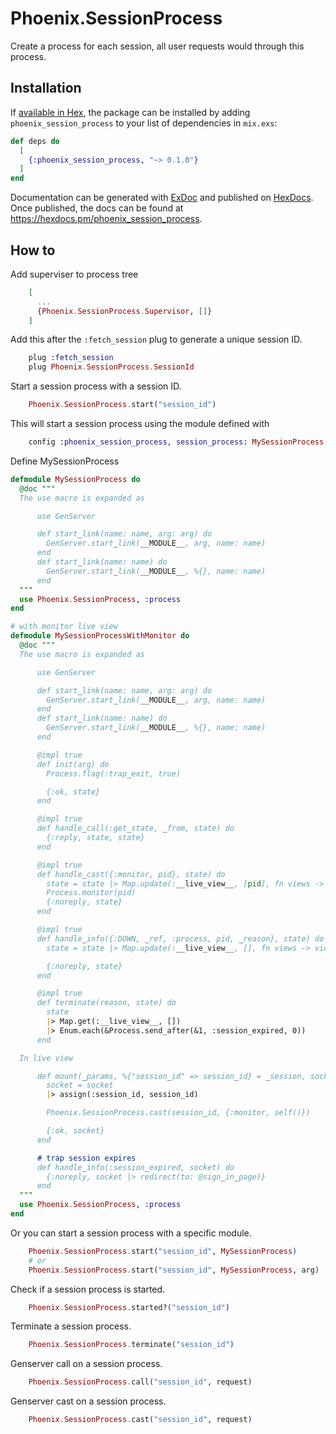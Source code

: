 # Phoenix.SessionProcess

Create a process for each session, all user requests would through this process.

## Installation

If [available in Hex](https://hex.pm/docs/publish), the package can be installed
by adding `phoenix_session_process` to your list of dependencies in `mix.exs`:

```elixir
def deps do
  [
    {:phoenix_session_process, "~> 0.1.0"}
  ]
end
```

Documentation can be generated with [ExDoc](https://github.com/elixir-lang/ex_doc)
and published on [HexDocs](https://hexdocs.pm). Once published, the docs can
be found at <https://hexdocs.pm/phoenix_session_process>.


## How to

Add superviser to process tree

```elixir
    [
      ...
      {Phoenix.SessionProcess.Supervisor, []}
    ]
```

Add this after the `:fetch_session` plug to generate a unique session ID.

```elixir
    plug :fetch_session
    plug Phoenix.SessionProcess.SessionId
```

Start a session process with a session ID.

```elixir
    Phoenix.SessionProcess.start("session_id")
```

This will start a session process using the module defined with

```elixir
    config :phoenix_session_process, session_process: MySessionProcess
```

Define MySessionProcess

```elixir
defmodule MySessionProcess do
  @doc """
  The use macro is expanded as

      use GenServer

      def start_link(name: name, arg: arg) do
        GenServer.start_link(__MODULE__, arg, name: name)
      end
      def start_link(name: name) do
        GenServer.start_link(__MODULE__, %{}, name: name)
      end
  """
  use Phoenix.SessionProcess, :process
end

# with monitor live view
defmodule MySessionProcessWithMonitor do
  @doc """
  The use macro is expanded as

      use GenServer

      def start_link(name: name, arg: arg) do
        GenServer.start_link(__MODULE__, arg, name: name)
      end
      def start_link(name: name) do
        GenServer.start_link(__MODULE__, %{}, name: name)
      end

      @impl true
      def init(arg) do
        Process.flag(:trap_exit, true)

        {:ok, state}
      end

      @impl true
      def handle_call(:get_state, _from, state) do
        {:reply, state, state}
      end

      @impl true
      def handle_cast({:monitor, pid}, state) do
        state = state |> Map.update(:__live_view__, [pid], fn views -> [pid | views] end)
        Process.monitor(pid)
        {:noreply, state}
      end

      @impl true
      def handle_info({:DOWN, _ref, :process, pid, _reason}, state) do
        state = state |> Map.update(:__live_view__, [], fn views -> views |> Enum.filter(&(&1 != pid)) end)

        {:noreply, state}
      end

      @impl true
      def terminate(reason, state) do
        state
        |> Map.get(:__live_view__, [])
        |> Enum.each(&Process.send_after(&1, :session_expired, 0))
      end

  In live view

      def mount(_params, %{"session_id" => session_id} = _session, socket) do
        socket = socket
        |> assign(:session_id, session_id)

        Phoenix.SessionProcess.cast(session_id, {:monitor, self()})

        {:ok, socket}
      end

      # trap session expires
      def handle_info(:session_expired, socket) do
        {:noreply, socket |> redirect(to: @sign_in_page)}
      end
  """
  use Phoenix.SessionProcess, :process
end
```

Or you can start a session process with a specific module.

```elixir
    Phoenix.SessionProcess.start("session_id", MySessionProcess)
    # or
    Phoenix.SessionProcess.start("session_id", MySessionProcess, arg)
```

Check if a session process is started.

```elixir
    Phoenix.SessionProcess.started?("session_id")
```

Terminate a session process.

```elixir
    Phoenix.SessionProcess.terminate("session_id")
```

Genserver call on a session process.

```elixir
    Phoenix.SessionProcess.call("session_id", request)
```

Genserver cast on a session process.

```elixir
    Phoenix.SessionProcess.cast("session_id", request)
```

